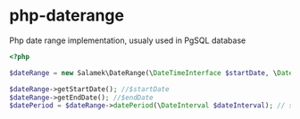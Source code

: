 # php-daterange

Php date range implementation, usualy used in PgSQL database

```php
<?php

$dateRange = new Salamek\DateRange(\DateTimeInterface $startDate, \DateTimeInterface $endDate);

$dateRange->getStartDate(); //$startDate
$dateRange->getEndDate(); //$endDate
$datePeriod = $dateRange->datePeriod(\DateInterval $dateInterval); // same as \DatePeriod(\DateTimeInterface $startDate, \DateInterval $dateInterval, \DateTimeInterface $endDate)


```
